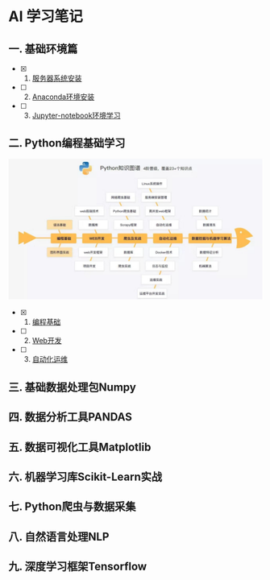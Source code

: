 # AI 学习笔记
## 一. 基础环境篇
- [x] 1. [服务器系统安装](base/system.md)
- [ ] 2.  [Anaconda环境安装]()
- [ ] 3.  [Jupyter-notebook环境学习]()

## 二. Python编程基础学习
![python知识图谱](image/python_image.jpg)
- [x] 1. [编程基础](program/index.md)
- [ ] 2. [Web开发]()
- [ ] 3.  [自动化运维]()

## 三. 基础数据处理包Numpy
## 四. 数据分析工具PANDAS
## 五. 数据可视化工具Matplotlib
## 六. 机器学习库Scikit-Learn实战
## 七. Python爬虫与数据采集
## 八. 自然语言处理NLP
## 九. 深度学习框架Tensorflow
